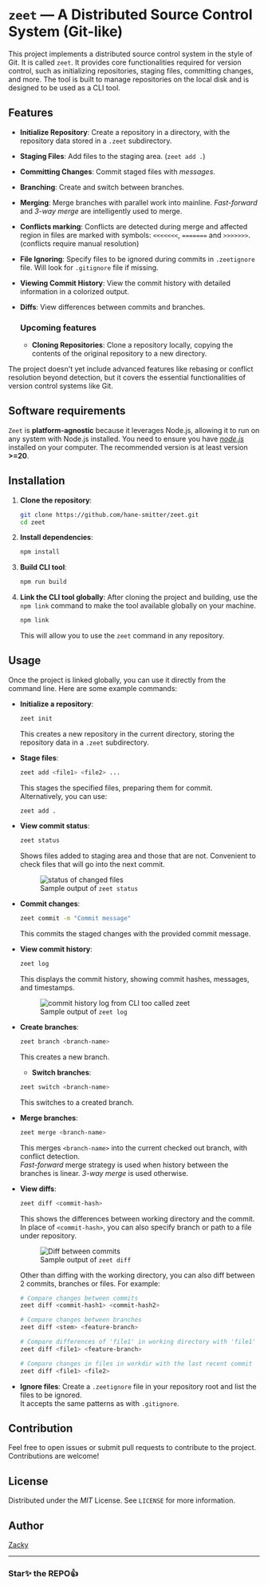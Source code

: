 # `zeet` ― A Distributed Source Control System (Git-like)

This project implements a distributed source control system in the style of Git. It is called `zeet`. It provides core functionalities required for version control, such as initializing repositories, staging files, committing changes, and more. The tool is built to manage repositories on the local disk and is designed to be used as a CLI tool.

## Features

- **Initialize Repository**: Create a repository in a directory, with the repository data stored in a `.zeet` subdirectory.
- **Staging Files**: Add files to the staging area. (`zeet add .`)
- **Committing Changes**: Commit staged files with _messages_.
- **Branching**: Create and switch between branches.
- **Merging**: Merge branches with parallel work into mainline. _Fast-forward_ and _3-way merge_ are intelligently used to merge.
- **Conflicts marking**: Conflicts are detected during merge and affected region in files are marked with symbols: `<<<<<<<`, `=======` and `>>>>>>>`.(conflicts require manual resolution)
- **File Ignoring**: Specify files to be ignored during commits in `.zeetignore` file. Will look for `.gitignore` file if missing.
- **Viewing Commit History**: View the commit history with detailed information in a colorized output.
- **Diffs**: View differences between commits and branches.

  ### Upcoming features

  - **Cloning Repositories**: Clone a repository locally, copying the contents of the original repository to a new directory.

The project doesn't yet include advanced features like rebasing or conflict resolution beyond detection, but it covers the essential functionalities of version control systems like Git.

## Software requirements

`Zeet` is **platform-agnostic** because it leverages Node.js, allowing it to run on any system with Node.js installed. 
You need to ensure you have [_node.js_](https://nodejs.org/en/download/package-manager) installed on your computer. The recommended version is at least version **>=20**.

## Installation

1. **Clone the repository**:

   ```bash
   git clone https://github.com/hane-smitter/zeet.git
   cd zeet
   ```

2. **Install dependencies**:

   ```bash
   npm install
   ```

3. **Build CLI tool**:

   ```bash
   npm run build
   ```

4. **Link the CLI tool globally**:
   After cloning the project and building, use the `npm link` command to make the tool available globally on your machine.

   ```bash
   npm link
   ```

   This will allow you to use the `zeet` command in any repository.

## Usage

Once the project is linked globally, you can use it directly from the command line. Here are some example commands:

- **Initialize a repository**:

  ```bash
  zeet init
  ```

  This creates a new repository in the current directory, storing the repository data in a `.zeet` subdirectory.

- **Stage files**:

  ```bash
  zeet add <file1> <file2> ...
  ```

  This stages the specified files, preparing them for commit.  
  Alternatively, you can use:

  ```bash
  zeet add .
  ```

- **View commit status**:

  ```bash
  zeet status
  ```

  Shows files added to staging area and those that are not. Convenient to check files that will go into the next commit.

  <figure>
    <img src="https://raw.githubusercontent.com/hane-smitter/zeet/refs/heads/assets/zeet-status-out.jpg" alt="status of changed files" />
    <figcaption>Sample output of <code>zeet status</code></figcaption>
  </figure>

- **Commit changes**:

  ```bash
  zeet commit -m "Commit message"
  ```

  This commits the staged changes with the provided commit message.

- **View commit history**:

  ```bash
  zeet log
  ```

  This displays the commit history, showing commit hashes, messages, and timestamps.

  <figure>
    <img src="https://raw.githubusercontent.com/hane-smitter/zeet/refs/heads/assets/zeet-log-out.jpg" alt="commit history log from CLI too called zeet" />
    <figcaption>Sample output of <code>zeet log</code></figcaption>
  </figure>

- **Create branches**:

  ```bash
  zeet branch <branch-name>
  ```

  This creates a new branch.

  - **Switch branches**:

  ```bash
  zeet switch <branch-name>
  ```

  This switches to a created branch.

- **Merge branches**:

  ```bash
  zeet merge <branch-name>
  ```

  This merges `<branch-name>` into the current checked out branch, with conflict detection.  
  _Fast-forward_ merge strategy is used when history between the branches is linear. _3-way merge_ is used otherwise.

- **View diffs**:

  ```bash
  zeet diff <commit-hash>
  ```

  This shows the differences between working directory and the commit. In place of `<commit-hash>`, you can also specify branch or path to a file under repository.

  <figure>
    <img src="https://raw.githubusercontent.com/hane-smitter/zeet/refs/heads/assets/zeet-diff-out.jpg" alt="Diff between commits" />
    <figcaption>Sample output of <code>zeet diff</code></figcaption>
  </figure>

  Other than diffing with the working directory, you can also diff between 2 commits, branches or files. For example:

  ```bash
  # Compare changes between commits
  zeet diff <commit-hash1> <commit-hash2>

  # Compare changes between branches
  zeet diff <stem> <feature-branch>

  # Compare differences of 'file1' in working directory with 'file1' in 'feature-branch'
  zeet diff <file1> <feature-branch>

  # Compare changes in files in workdir with the last recent commit
  zeet diff <file1> <file2>
  ```

- **Ignore files**:
  Create a `.zeetignore` file in your repository root and list the files to be ignored.  
  It accepts the same patterns as with `.gitignore`.

<!-- - **Clone a repository**:
  ```bash
  zeet clone <source-directory> <destination-directory>
  ```
  This clones the repository from the source directory to the destination directory. -->

## Contribution

Feel free to open issues or submit pull requests to contribute to the project. Contributions are welcome!

## License

Distributed under the _MIT_ License. See `LICENSE` for more information.

## Author

[Zacky](https://lookupzach.netlify.app)

---

### Star✨ the REPO👍
